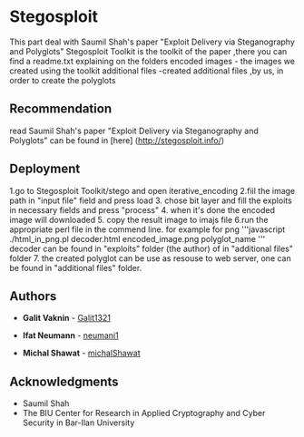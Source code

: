 # Stegosploit
This part deal with  Saumil Shah's paper "Exploit Delivery via Steganography and Polyglots"
Stegosploit Toolkit is the toolkit of the paper ,there you can find a readme.txt explaining on the folders
encoded images - the images we created using the toolkit 
additional files -created additional files ,by us, in order to create the polyglots

## Recommendation
read Saumil Shah's paper "Exploit Delivery via Steganography and Polyglots" can be found in [here] (http://stegosploit.info/)

## Deployment
1.go to Stegosploit Toolkit/stego and open iterative_encoding
2.fiil the image path in "input file" field and press load
3. chose bit layer and fill the exploits in necessary fields and press "process"
4. when it's done the encoded image will downloaded 
5. copy the result image to imajs file 
6.run the appropriate perl file in the commend line. 
  for example for png 
  '''javascript
  ./html_in_png.pl decoder.html encoded_image.png polyglot_name
  '''
  decoder can be found in "exploits" folder (the author) of in "additional files" folder 
7. the created polyglot can be use as resouse to web server, one can be found in "additional files" folder.

## Authors

* **Galit Vaknin** - [Galit1321](https://github.com/Galit1321)

* **Ifat Neumann** - [neumani1](https://github.com/neumani1)

* **Michal Shawat** - [michalShawat](https://github.com/michalShawat)

## Acknowledgments

* Saumil Shah 
* The BIU Center for Research in Applied Cryptography and Cyber Security in Bar-Ilan University

